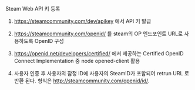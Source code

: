  Steam Web API 키 등록
1.    https://steamcommunity.com/dev/apikey 에서 API 키 발급
2.    https://steamcommunity.com/openid/ 를 steam의 OP 엔드포인트 URL로 사용하도록 OpenID 구성
3.    https://openid.net/developers/certified/ 에서 제공하는 Certified OpenID Connect Implementation 중 node opened-client 활용
 
4.    사용자 인증 후 사용자의 잠정 ID에 사용자의 SteamID가 포함되어 retrun URL 로 반환 된다. 형식은 http://steamcommunity.com/openid/id/.